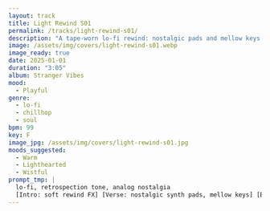 ```yaml
---
layout: track
title: Light Rewind S01
permalink: /tracks/light-rewind-s01/
description: "A tape-worn lo-fi rewind: nostalgic pads and mellow keys ride a playful 99 BPM groove; chord shimmers gleam before a long fade of tape hiss — analog nostalgia with a light touch."
image: /assets/img/covers/light-rewind-s01.webp
image_ready: true
date: 2025-01-01
duration: "3:05"
album: Stranger Vibes
mood:
  - Playful
genre:
  - lo-fi
  - chillhop
  - soul
bpm: 99
key: F
image_jpg: /assets/img/covers/light-rewind-s01.jpg
moods_suggested:
  - Warm
  - Lighthearted
  - Wistful
prompt_tmp: |
  lo-fi, retrospection tone, analog nostalgia
  [Intro: soft rewind FX] [Verse: nostalgic synth pads, mellow keys] [Bridge: chord shimmer] [Outro: long fade tape hiss]
---
```

